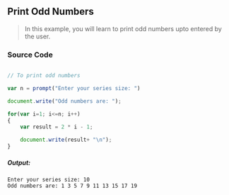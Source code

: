 ## Print Odd Numbers

> In this example, you will learn to print odd numbers upto entered by the user.

### Source Code

```javascript

// To print odd numbers

var n = prompt("Enter your series size: ")

document.write("Odd numbers are: ");

for(var i=1; i<=n; i++)
{
    var result = 2 * i - 1;

    document.write(result+ "\n"); 
}

```
##### Output:
   
	Enter your series size: 10
    Odd numbers are: 1 3 5 7 9 11 13 15 17 19
